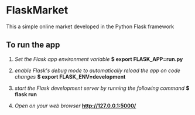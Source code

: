 # FlaskMarket
This a simple online market developed in the Python Flask framework 

## To run the app
1. *Set the Flask app environment variable*
**$ export FLASK_APP=run.py**

2. *enable Flask's debug mode to automatically reload the app on code changes*
**$ export FLASK_ENV=development**

3. *start the Flask development server by running the following command*
**$ flask run**

4. *Open on your web browser*
 **http://127.0.0.1:5000/**




